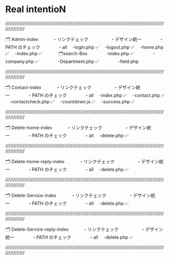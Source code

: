 # Real intentioN

///////////////////////////////////////////////////////////////////////////////////////////////////////////////

🗂 Admin-index 　　　・リンクテェック　　　　　・デザイン統一　　　　・PATH のチェック　　　　・all
　-login.php ✅
　-logout.php ✅
　-home.php ✅
　-index.php ✅
　　　 🗂search-Box
　　　　-index.php ✅
　　　　-company.php ✅
　　　　-Department.php ✅
　　　　-field.php

///////////////////////////////////////////////////////////////////////////////////////////////////////////////

🗂 Contact-index 　　　・リンクテェック　　　　　・デザイン統一　　　　・PATH のチェック　　　　・all
　-index.php ✅
　-contact.php ✅
　-contactcheck.php ✅
　-countdown.js ✅
　-success.php ✅

///////////////////////////////////////////////////////////////////////////////////////////////////////////////

🗂 Delete-home-index 　　　・リンクテェック　　　　　・デザイン統一　　　　・PATH のチェック　　　　・all
　-delete.php ✅

///////////////////////////////////////////////////////////////////////////////////////////////////////////////

🗂 Delete-home-reply-index 　　　・リンクテェック　　　　　・デザイン統一　　　　・PATH のチェック　　　　・all
　-delete.php ✅

///////////////////////////////////////////////////////////////////////////////////////////////////////////////

🗂 Delete-Service-index 　　　・リンクテェック　　　　　・デザイン統一　　　　・PATH のチェック　　　　・all
　-delete.php ✅

///////////////////////////////////////////////////////////////////////////////////////////////////////////////

🗂 Delete-Service-reply-index 　　　・リンクテェック　　　　　・デザイン統一　　　　・PATH のチェック　　　　・all
　-delete.php ✅

///////////////////////////////////////////////////////////////////////////////////////////////////////////////
